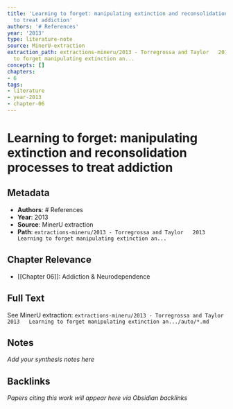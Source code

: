 ```yaml
---
title: 'Learning to forget: manipulating extinction and reconsolidation processes
  to treat addiction'
authors: '# References'
year: '2013'
type: literature-note
source: MinerU-extraction
extraction_path: extractions-mineru/2013 - Torregrossa and Taylor   2013   Learning
  to forget manipulating extinction an...
concepts: []
chapters:
- 6
tags:
- literature
- year-2013
- chapter-06
---
```


# Learning to forget: manipulating extinction and reconsolidation processes to treat addiction

## Metadata

- **Authors**: # References
- **Year**: 2013
- **Source**: MinerU extraction
- **Path**: `extractions-mineru/2013 - Torregrossa and Taylor   2013   Learning to forget manipulating extinction an...`

## Chapter Relevance

- [[Chapter 06]]: Addiction & Neurodependence

## Full Text

See MinerU extraction: `extractions-mineru/2013 - Torregrossa and Taylor   2013   Learning to forget manipulating extinction an.../auto/*.md`

## Notes

*Add your synthesis notes here*

## Backlinks

*Papers citing this work will appear here via Obsidian backlinks*
